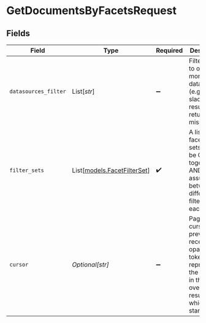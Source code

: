 # GetDocumentsByFacetsRequest


## Fields

| Field                                                                                                                     | Type                                                                                                                      | Required                                                                                                                  | Description                                                                                                               |
| ------------------------------------------------------------------------------------------------------------------------- | ------------------------------------------------------------------------------------------------------------------------- | ------------------------------------------------------------------------------------------------------------------------- | ------------------------------------------------------------------------------------------------------------------------- |
| `datasources_filter`                                                                                                      | List[*str*]                                                                                                               | :heavy_minus_sign:                                                                                                        | Filter results to one or more datasources (e.g. gmail, slack). All results are returned if missing.                       |
| `filter_sets`                                                                                                             | List[[models.FacetFilterSet](../models/facetfilterset.md)]                                                                | :heavy_check_mark:                                                                                                        | A list of facet filter sets that will be OR'ed together. An AND is assumed between different filters in each set.         |
| `cursor`                                                                                                                  | *Optional[str]*                                                                                                           | :heavy_minus_sign:                                                                                                        | Pagination cursor. A previously received opaque token representing the position in the overall results at which to start. |
